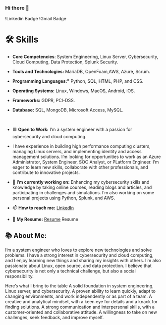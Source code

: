 ### Hi there 👋
!Linkedin Badge !Gmail Badge

# 🛠️ Skills
- **Core Competencies**: System Engineering, Linux Server, Cybersecurity, Cloud Computing, Data Protection, Splunk Security.

- **Tools and Technologies:** MariaDB, OpenFoam,AWS, Azure, Scrum.

- **Programming Languages:"** Python, SQL, HTML, PHP, and CSS.

- **Operating Systems:** Linux, Windows, MacOS, Android, iOS.
- **Frameworks:** GDPR, PCI-DSS.
- **Database:** SQL, MongoDB, Microsoft Access, MySQL.


<br>

- 🟩 <b>Open to Work:</b> I’m a system engineer with a passion for cybersecurity and cloud computing.
- I have experience in building high performance computing clusters, managing Linux servers, and implementing identity and access management solutions. I’m looking for opportunities to work as an Azure Administrator, System Engineer, SOC Analyst, or PLatform Engineer. I’m eager to learn new skills, collaborate with other professionals, and contribute to innovative projects.


- 🔭 <b>I’m currently working on:</b> Enhancing my cybersecurity skills and knowledge by taking online courses, reading blogs and articles, and participating in challenges and simulations. I’m also working on some personal projects using Python, Splunk, and AWS.

- 📫 <b>How to reach me:</b> [LinkedIn](https://www.linkedin.com/in/gift-masango)
- 📌 <b>My Resume:</b> [Resume](https://github.com/9ether/9ether---Resume/blob/bd2baeb28964266c6cf6aa1384f7166965e24ee5/Mxolisi%20Masango%20REsume.pdf)
Resume

## 📚 About Me:
I’m a system engineer who loves to explore new technologies and solve problems. 
I have a strong interest in cybersecurity and cloud computing, and I enjoy learning new things and sharing my insights with others. 
I’m also passionate about Linux, open source, and data protection. I believe that cybersecurity is not only a technical challenge, but also a social responsibility.

Here’s what I bring to the table
A solid foundation in system engineering, Linux server, and cybersecurity.
A proven ability to learn quickly, adapt to changing environments, and work independently or as part of a team.
A creative and analytical mindset, with a keen eye for details and a knack for finding solutions.
A strong communication and interpersonal skills, with a customer-oriented and collaborative attitude.
A willingness to take on new challenges, seek feedback, and improve myself.
